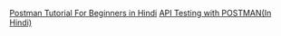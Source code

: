 [Postman Tutorial For Beginners in Hindi](https://youtu.be/lId_LdQ8wXU?si=DUQAot9BcloogQeq)
[API Testing with POSTMAN(In Hindi)](https://www.youtube.com/playlist?list=PLwbMf8x0S9vDIvIHubBo-0BtG3YaQdqUy)